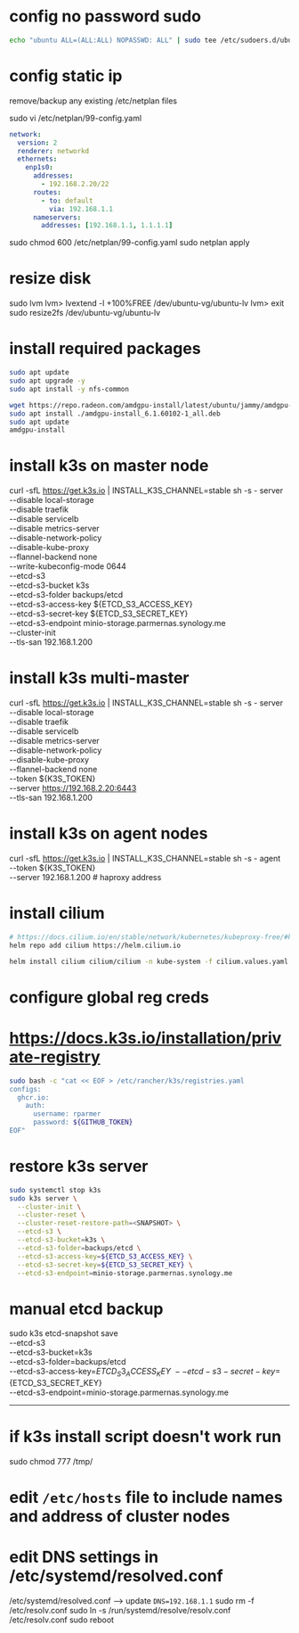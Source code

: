 # config no password sudo
```sh
echo "ubuntu ALL=(ALL:ALL) NOPASSWD: ALL" | sudo tee /etc/sudoers.d/ubuntu
```

# config static ip
remove/backup any existing /etc/netplan files

sudo vi /etc/netplan/99-config.yaml

```yaml
network:
  version: 2
  renderer: networkd
  ethernets:
    enp1s0:
      addresses:
        - 192.168.2.20/22
      routes:
        - to: default
          via: 192.168.1.1
      nameservers:
        addresses: [192.168.1.1, 1.1.1.1]
```

sudo chmod 600 /etc/netplan/99-config.yaml
sudo netplan apply

# resize disk
sudo lvm
lvm> lvextend -l +100%FREE /dev/ubuntu-vg/ubuntu-lv
lvm> exit
sudo resize2fs /dev/ubuntu-vg/ubuntu-lv

# install required packages
```sh
sudo apt update
sudo apt upgrade -y
sudo apt install -y nfs-common

wget https://repo.radeon.com/amdgpu-install/latest/ubuntu/jammy/amdgpu-install_6.1.60102-1_all.deb
sudo apt install ./amdgpu-install_6.1.60102-1_all.deb
sudo apt update
amdgpu-install
```

# install k3s on master node
curl -sfL https://get.k3s.io | INSTALL_K3S_CHANNEL=stable sh -s - server \
  --disable local-storage \
  --disable traefik \
  --disable servicelb \
  --disable metrics-server \
  --disable-network-policy \
  --disable-kube-proxy \
  --flannel-backend none \
  --write-kubeconfig-mode 0644 \
  --etcd-s3 \
  --etcd-s3-bucket k3s \
  --etcd-s3-folder backups/etcd \
  --etcd-s3-access-key ${ETCD_S3_ACCESS_KEY} \
  --etcd-s3-secret-key ${ETCD_S3_SECRET_KEY} \
  --etcd-s3-endpoint minio-storage.parmernas.synology.me \
  --cluster-init \
  --tls-san 192.168.1.200

# install k3s multi-master
curl -sfL https://get.k3s.io | INSTALL_K3S_CHANNEL=stable sh -s - server \
  --disable local-storage \
  --disable traefik \
  --disable servicelb \
  --disable metrics-server \
  --disable-network-policy \
  --disable-kube-proxy \
  --flannel-backend none \
  --token ${K3S_TOKEN} \
  --server https://192.168.2.20:6443 \
  --tls-san 192.168.1.200

# install k3s on agent nodes
curl -sfL https://get.k3s.io | INSTALL_K3S_CHANNEL=stable sh -s - agent \
  --token ${K3S_TOKEN} \
  --server 192.168.1.200 # haproxy address

# install cilium
```sh
# https://docs.cilium.io/en/stable/network/kubernetes/kubeproxy-free/#kubeproxy-free
helm repo add cilium https://helm.cilium.io

helm install cilium cilium/cilium -n kube-system -f cilium.values.yaml
```

# configure global reg creds
# https://docs.k3s.io/installation/private-registry
```sh
sudo bash -c "cat << EOF > /etc/rancher/k3s/registries.yaml
configs:
  ghcr.io:
    auth:
      username: rparmer
      password: ${GITHUB_TOKEN}
EOF"
```

# restore k3s server
```sh
sudo systemctl stop k3s
sudo k3s server \
  --cluster-init \
  --cluster-reset \
  --cluster-reset-restore-path=<SNAPSHOT> \
  --etcd-s3 \
  --etcd-s3-bucket=k3s \
  --etcd-s3-folder=backups/etcd \
  --etcd-s3-access-key=${ETCD_S3_ACCESS_KEY} \
  --etcd-s3-secret-key=${ETCD_S3_SECRET_KEY} \
  --etcd-s3-endpoint=minio-storage.parmernas.synology.me
```

# manual etcd backup
sudo k3s etcd-snapshot save \
  --etcd-s3 \
  --etcd-s3-bucket=k3s \
  --etcd-s3-folder=backups/etcd \
  --etcd-s3-access-key=${ETCD_S3_ACCESS_KEY} \
  --etcd-s3-secret-key=${ETCD_S3_SECRET_KEY} \
  --etcd-s3-endpoint=minio-storage.parmernas.synology.me

---

# if k3s install script doesn't work run
sudo chmod 777 /tmp/

# edit `/etc/hosts` file to include names and address of cluster nodes

# edit DNS settings in /etc/systemd/resolved.conf
/etc/systemd/resolved.conf --> update `DNS=192.168.1.1`
sudo rm -f /etc/resolv.conf
sudo ln -s /run/systemd/resolve/resolv.conf /etc/resolv.conf
sudo reboot
